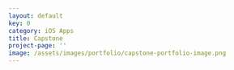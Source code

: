 ```yaml
---
layout: default
key: 0
category: iOS Apps
title: Capstone
project-page: ''
image: /assets/images/portfolio/capstone-portfolio-image.png
---
```

